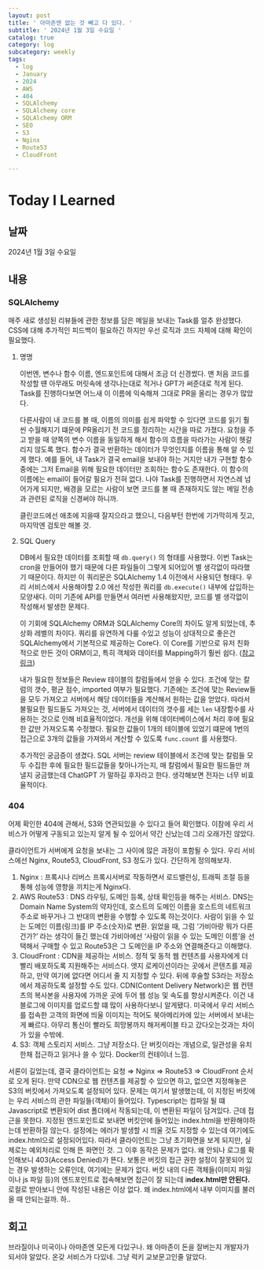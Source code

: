 ```yaml
---
layout: post
title: ' 아마존엔 없는 것 빼고 다 있다. '
subtitle: ' 2024년 1월 3일 수요일 '
catalog: true
category: log
subcategory: weekly
tags:
  - log
  - January
  - 2024
  - AWS
  - 404
  - SQLAlchemy
  - SQLAlchemy core
  - SQLAlchemy ORM
  - SEO
  - S3
  - Nginx
  - Route53
  - CloudFront

---
```


# Today I Learned

## 날짜

2024년 1월 3일 수요일

## 내용

### SQLAlchemy

매주 새로 생성된 리뷰들에 관한 정보를 담은 메일을 보내는 Task를 얼추 완성했다. CSS에 대해 추가적인 피드백이 필요하긴 하지만 우선 로직과 코드 자체에 대해 확인이 필요했다.

1. 명명

   이번엔, 변수나 함수 이름, 엔드포인트에 대해서 조금 더 신경썼다. 맨 처음 코드를 작성할 떈 아무래도 머릿속에 생각나는대로 적거나 GPT가 써준대로 적게 된다. Task를 진행하다보면 어느새 이 이름에 익숙해져 그대로 PR을 올리는 경우가 많았다.

   다른사람이 내 코드를 볼 때, 이름의 의미를 쉽게 파악할 수 있다면 코드를 읽기 훨씬 수월해지기 떄문에 PR올리기 전 코드를 정리하는 시간을 따로 가졌다. 요청을 주고 받을 때 양쪽의 변수 이름을 동일하게 해서 함수의 흐름을 따라가는 사람이 헷갈리지 않도록 했다. 함수가 결국 반환하는 데이터가 무엇인지를 이름을 통해 알 수 있게 했다. 예를 들어, 내 Task가 결국 email을 보내야 하는 거지만 내가 구현할 함수 중에는 그저 Email을 위해 필요한 데이터만 조회하는 함수도 존재한다. 이 함수의 이름에는 email이 들어갈 필요가 전혀 없다. 나야 Task를 진행하면서 자연스레 넘어가게 되지만, 배경을 모르는 사람이 보면 코드를 볼 때 존재하지도 않는 메일 전송과 관련된 로직을 신경써야 하니까.

   클린코드에선 애초에 지을때 잘지으라고 했으니, 다음부턴 한번에 기가막히게 짓고,  마지막엔 검토만 해볼 것.

2. SQL Query

   DB에서 필요한 데이터를 조회할 때 `db.query()` 의 형태를 사용했다. 이번 Task는 cron을 만들어야 했기 때문에 다른 파일들이 그렇게 되어있어 별 생각없이 따라했기 때문이다. 하지만 이 쿼리문은 SQLAlchemy 1.4 이전에서 사용되던 형태다. 우리 서비스에서 사용해야할 2.0 에선 작성한 쿼리를 `db.execute()` 내부에 삽입하는 모양새다. 이미 기존에 API를 만들면서 여러번 사용해왔지만, 코드를 별 생각없이 작성해서 발생한 문제다.

   이 기회에 SQLAlchemy ORM과 SQLAlchemy Core의 차이도 알게 되었는데, 추상화 레벨의 차이다. 쿼리를 유연하게 다룰 수있고 성능이 상대적으로 좋은건 SQLAlchemy에서 기본적으로 제공하는 Core다. 이 Core를 기반으로 유저 친화적으로 만든 것이 ORM이고, 특히 객체와 데이터를 Mapping하기 훨씬 쉽다.  ([참고 링크](https://www.geeksforgeeks.org/what-is-the-difference-between-sqlalchemy-core-and-orm/))

   내가 필요한 정보들은 Review 테이블의 칼럼들에서 얻을 수 있다. 조건에 맞는 칼럼의 갯수, 평균 점수, imported 여부가 필요했다. 기존에는 조건에 맞는 Review들을 모두 가져오고 서버에서 해당 데이터들을 계산해서 원하는 값을 얻었다. 따라서 불필요한 필드들도 가져오는 것, 서버에서 데이터의 갯수를 세는 `len` 내장함수를 사용하는 것으로 인해 비효율적이었다. 개선을 위해 데이터베이스에서 처리 후에 필요한 값만 가져오도록 수정했다. 필요한 값들이 1개의 테이블에 있었기 떄문에 1번의 접근으로 3개의 값들을 가져와서 계산할 수 있도록 `func.count` 를 사용했다.

   추가적인 궁금증이 생겼다. SQL 서버는 review 테이블에서 조건에 맞는 칼럼들 모두 수집한 후에 필요한 필드값들을 찾아나가는지, 매 칼럼에서 필요한 필드들만 꺼낼지 궁금했는데 ChatGPT 가 말하길 후자라고 한다. 생각해보면 전자는 너무 비효율적이다.

### 404

어제 확인한 404에 관해서, S3와 연관되있을 수 있다고 들어 확인했다. 이참에 우리 서비스가 어떻게 구동되고 있는지 알게 될 수 있어서 약간 신났는데 그리 오래가진 않았다.

클라이언트가 서버에게 요청을 보내는 그 사이에 많은 과정이 포함될 수 있다. 우리 서비스에선 Nginx, Route53, CloudFront, S3 정도가 있다. 간단하게 정의해보자.

1. Nginx : 프록시나 리버스 프록시서버로 작동하면서 로드밸런싱, 트래픽 조절 등을 통해 성능에 영향을 끼치는게 Nginx다.
2. AWS Route53 : DNS 라우팅, 도메인 등록, 상태 확인등을 해주는 서비스. DNS는 Domain Name System의 약자인데, 호스트의 도메인 이름을 호스트의 네트워크 주소로 바꾸거나 그 반대의 변환을 수행할 수 있도록 하는것이다. 사람이 읽을 수 있는 도메인 이름(링크)를 IP 주소(숫자)로 변환. 읽었을 때, 그럼 ‘가비아랑 뭐가 다른건가?’ 라는 생각이 들긴 했는데 가비아에선 ‘사람이 읽을 수 있는 도메인 이름’을 선택해서 구매할 수 있고 Route53은 그 도메인을 IP 주소와 연결해준다고 이해했다.
3. CloudFront : CDN을 제공하는 서비스. 정적 및 동적 웹 컨텐츠를 사용자에게 더 빨리 배포하도록 지원해주는 서비스다. 엣지 로케이션이라는 곳에서 콘텐츠를 제공하고, 만약 여기에 없다면 어디서 줄 지 지정할 수 있다. 뒤에 후술할 S3라는 저장소에서 제공하도록 설정할 수도 있다. CDN(Content Delivery Network)은 웹 컨텐츠의 복사본을 사용자에 가까운 곳에 두어 웹 성능 및 속도를 향상시켜준다. 이건 내 블로그에 이미지를 업로드할 떄 많이 사용하다보니 알게됐다. 미국에서 우리 서비스를 접속한 고객의 화면에 띄울 이미지는 적어도 북아메리카에 있는 서버에서 보내는게 빠르다. 아무리 통신이 빨라도 희망봉까지 해저케이블 타고 갔다오는것과는 차이가 있을 수밖에.
4. S3: 객체 스토리지 서비스. 그냥 저장소다. 단 버킷이라는 개념으로, 일관성을 유치한채 접근하고 읽거나 쓸 수 있다. Docker의 컨테이너 느낌.

서론이 길었는데, 결국 클라이언트는 요청 ⇒ Nginx ⇒ Route53 ⇒ CloudFront 순서로 오게 된다. 만약 CDN으로 웹 컨텐츠를 제공할 수 있으면 하고, 없으면 지정해놓은 S3의 버킷에서 가져오도록 설정되어 있다. 문제는 여기서 발생했는데, 이 지정된 버킷에는 우리 서비스의 관한 파일들(객체)이 들어있다. Typescript는 컴파일 될 떄 Javascript로 변환되어 dist 폴더에서 작동되는데, 이 변환된 파일이 담겨있다. 근데 접근을 못한다. 지정된 엔드포인트로 보내면 버킷안에 들어있는 index.html을 반환해야하는데 반환하질 않는다. 설정에는 에러가 발생할 시 띄울 것도 지정할 수 있는데 여기에도 index.html으로 설정되어있다. 따라서 클라이언트는 그냥 초기화면을 보게 되지만, 실제로는 예외처리로 인해 뜬 화면인 것. 그 이후 동작은 문제가 없다. 왜 안되나 로그를 확인해보니 403(Access Denied)가 뜬다. 보통은 버킷의 접근 권한 설정이 잘못되어 있는 경우 발생하는 오류인데, 여기에는 문제가 없다. 버킷 내의 다른 객체들(이미지 파일이나 js 파일 등)의 엔드포인트로 접속해보면 접근이 잘 되는데 i**ndex.html만 안된다.** 로컬로 받아보니 안에 작성된 내용은 이상 없다. 왜 index.html에서 내부 이미지를 불러올 때 안되는걸까. 하..

## 회고

브라질이나 미국이나 아마존엔 모든게 다있구나. 왜 아마존이 돈을 잘버는지 개발자가 되서야 알았다. 온갖 서비스가 다있네. 그냥 럭키 교보문고인줄 알았다.